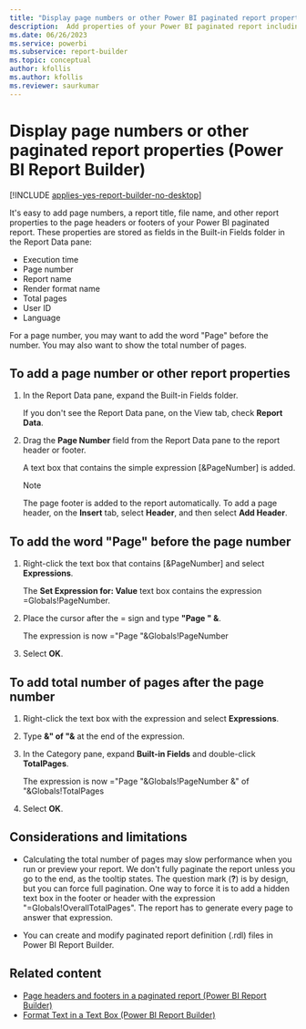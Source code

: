 ```yaml
---
title: "Display page numbers or other Power BI paginated report properties | Microsoft Docs"
description:  Add properties of your Power BI paginated report including page numbers, filenames, and titles, for display in page headers or footers. 
ms.date: 06/26/2023
ms.service: powerbi
ms.subservice: report-builder
ms.topic: conceptual
author: kfollis
ms.author: kfollis
ms.reviewer: saurkumar
---
```

# Display page numbers or other paginated report properties (Power BI Report Builder)

[!INCLUDE [applies-yes-report-builder-no-desktop](../../includes/applies-yes-report-builder-no-desktop.md)]

  It's easy to add page numbers, a report title, file name, and other report properties to the page headers or footers of your Power BI paginated report. These properties are stored as fields in the Built-in Fields folder in the Report Data pane:  
  
- Execution time    
- Page number  
- Report name   
- Render format name 
- Total pages  
- User ID   
- Language  
  
 For a page number, you may want to add the word "Page" before the number. You may also want to show the total number of pages.  
   
## To add a page number or other report properties  
  
1.  In the Report Data pane, expand the Built-in Fields folder.  
  
    If you don't see the Report Data pane, on the View tab, check **Report Data**.  
  
1.  Drag the **Page Number** field from the Report Data pane to the report header or footer.  

    A text box that contains the simple expression [&PageNumber] is added. 

    > [!NOTE]  
    >  The page footer is added to the report automatically. To add a page header, on the **Insert** tab, select **Header**, and then select **Add Header**.  
  
## To add the word "Page" before the page number  
  
1.  Right-click the text box that contains [&PageNumber] and select **Expressions**.  
  
     The **Set Expression for: Value** text box contains the expression =Globals!PageNumber.  
  
1.  Place the cursor after the = sign and type **"Page " &**.  
  
     The expression is now  ="Page "&Globals!PageNumber  
  
1.  Select **OK**.
  
## To add total number of pages after the page number  
  
1.  Right-click the text box with the expression and select **Expressions**.  
  
1.  Type **&" of "&** at the end of the expression.  
  
1.  In the Category pane, expand **Built-in Fields** and double-click **TotalPages**.  
  
     The expression is now ="Page "&Globals!PageNumber &" of "&Globals!TotalPages  
  
1.  Select **OK**.

## Considerations and limitations

- Calculating the total number of pages may slow performance when you run or preview your report. We don't fully paginate the report unless you go to the end, as the tooltip states. The question mark (**?**) is by design, but you can force full pagination. One way to force it is to add a hidden text box in the footer or header with the expression "=Globals!OverallTotalPages". The report has to generate every page to answer that expression. 

- You can create and modify paginated report definition (.rdl) files in Power BI Report Builder.

## Related content

- [Page headers and footers in a paginated report (Power BI Report Builder)](page-headers-footers-report-builder-service.md)  
- [Format Text in a Text Box (Power BI Report Builder)](textbox/format-text-in-a-text-box-report-builder-and-service.md)  
  
  

